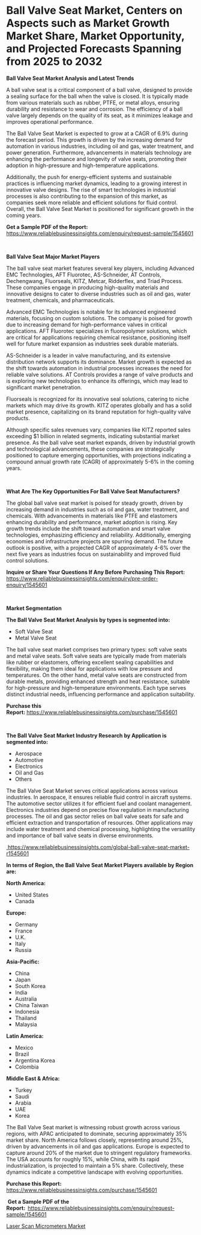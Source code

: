 <p><h1>Ball Valve Seat Market, Centers on Aspects such as Market Growth Market Share, Market Opportunity, and Projected Forecasts Spanning from 2025 to 2032</h1></p><p><strong>Ball Valve Seat Market Analysis and Latest Trends</strong></p>
<p><p>A ball valve seat is a critical component of a ball valve, designed to provide a sealing surface for the ball when the valve is closed. It is typically made from various materials such as rubber, PTFE, or metal alloys, ensuring durability and resistance to wear and corrosion. The efficiency of a ball valve largely depends on the quality of its seat, as it minimizes leakage and improves operational performance.</p><p>The Ball Valve Seat Market is expected to grow at a CAGR of 6.9% during the forecast period. This growth is driven by the increasing demand for automation in various industries, including oil and gas, water treatment, and power generation. Furthermore, advancements in materials technology are enhancing the performance and longevity of valve seats, promoting their adoption in high-pressure and high-temperature applications. </p><p>Additionally, the push for energy-efficient systems and sustainable practices is influencing market dynamics, leading to a growing interest in innovative valve designs. The rise of smart technologies in industrial processes is also contributing to the expansion of this market, as companies seek more reliable and efficient solutions for fluid control. Overall, the Ball Valve Seat Market is positioned for significant growth in the coming years.</p></p>
<p><strong>Get a Sample PDF of the Report:&nbsp;</strong> <a href="https://www.reliablebusinessinsights.com/enquiry/request-sample/1545601?utm_campaign=904&utm_medium=2&utm_source=Github&utm_content=ia&utm_term=08042025&utm_id=ball-valve-seat">https://www.reliablebusinessinsights.com/enquiry/request-sample/1545601</a></p>
<p>&nbsp;</p>
<p><strong>Ball Valve Seat Major Market Players</strong></p>
<p><p>The ball valve seat market features several key players, including Advanced EMC Technologies, AFT Fluorotec, AS-Schneider, AT Controls, Dechengwang, Fluorseals, KITZ, Metcar, Ridderflex, and Triad Process. These companies engage in producing high-quality materials and innovative designs to cater to diverse industries such as oil and gas, water treatment, chemicals, and pharmaceuticals.</p><p>Advanced EMC Technologies is notable for its advanced engineered materials, focusing on custom solutions. The company is poised for growth due to increasing demand for high-performance valves in critical applications. AFT Fluorotec specializes in fluoropolymer solutions, which are critical for applications requiring chemical resistance, positioning itself well for future market expansion as industries seek durable materials.</p><p>AS-Schneider is a leader in valve manufacturing, and its extensive distribution network supports its dominance. Market growth is expected as the shift towards automation in industrial processes increases the need for reliable valve solutions. AT Controls provides a range of valve products and is exploring new technologies to enhance its offerings, which may lead to significant market penetration.</p><p>Fluorseals is recognized for its innovative seal solutions, catering to niche markets which may drive its growth. KITZ operates globally and has a solid market presence, capitalizing on its brand reputation for high-quality valve products. </p><p>Although specific sales revenues vary, companies like KITZ reported sales exceeding $1 billion in related segments, indicating substantial market presence. As the ball valve seat market expands, driven by industrial growth and technological advancements, these companies are strategically positioned to capture emerging opportunities, with projections indicating a compound annual growth rate (CAGR) of approximately 5-6% in the coming years.</p></p>
<p>&nbsp;</p>
<p><strong>What Are The Key Opportunities For Ball Valve Seat Manufacturers?</strong></p>
<p><p>The global ball valve seat market is poised for steady growth, driven by increasing demand in industries such as oil and gas, water treatment, and chemicals. With advancements in materials like PTFE and elastomers enhancing durability and performance, market adoption is rising. Key growth trends include the shift toward automation and smart valve technologies, emphasizing efficiency and reliability. Additionally, emerging economies and infrastructure projects are spurring demand. The future outlook is positive, with a projected CAGR of approximately 4-6% over the next five years as industries focus on sustainability and improved fluid control solutions.</p></p>
<p><strong>Inquire or Share Your Questions If Any Before Purchasing This Report:</strong> <a href="https://www.reliablebusinessinsights.com/enquiry/pre-order-enquiry/1545601?utm_campaign=904&utm_medium=2&utm_source=Github&utm_content=ia&utm_term=08042025&utm_id=ball-valve-seat">https://www.reliablebusinessinsights.com/enquiry/pre-order-enquiry/1545601</a></p>
<p>&nbsp;</p>
<p><strong>Market Segmentation</strong></p>
<p><strong>The Ball Valve Seat Market Analysis by types is segmented into:</strong></p>
<p><ul><li>Soft Valve Seat</li><li>Metal Valve Seat</li></ul></p>
<p><p>The ball valve seat market comprises two primary types: soft valve seats and metal valve seats. Soft valve seats are typically made from materials like rubber or elastomers, offering excellent sealing capabilities and flexibility, making them ideal for applications with low pressure and temperatures. On the other hand, metal valve seats are constructed from durable metals, providing enhanced strength and heat resistance, suitable for high-pressure and high-temperature environments. Each type serves distinct industrial needs, influencing performance and application suitability.</p></p>
<p><strong>Purchase this Report:&nbsp;</strong><a href="https://www.reliablebusinessinsights.com/purchase/1545601?utm_campaign=904&utm_medium=2&utm_source=Github&utm_content=ia&utm_term=08042025&utm_id=ball-valve-seat">https://www.reliablebusinessinsights.com/purchase/1545601</a></p>
<p>&nbsp;</p>
<p><strong>The Ball Valve Seat Market Industry Research by Application is segmented into:</strong></p>
<p><ul><li>Aerospace</li><li>Automotive</li><li>Electronics</li><li>Oil and Gas</li><li>Others</li></ul></p>
<p><p>The Ball Valve Seat Market serves critical applications across various industries. In aerospace, it ensures reliable fluid control in aircraft systems. The automotive sector utilizes it for efficient fuel and coolant management. Electronics industries depend on precise flow regulation in manufacturing processes. The oil and gas sector relies on ball valve seats for safe and efficient extraction and transportation of resources. Other applications may include water treatment and chemical processing, highlighting the versatility and importance of ball valve seats in diverse environments.</p></p>
<p><a href="https://www.reliablebusinessinsights.com/global-ball-valve-seat-market-r1545601?utm_campaign=904&utm_medium=2&utm_source=Github&utm_content=ia&utm_term=08042025&utm_id=ball-valve-seat">&nbsp;https://www.reliablebusinessinsights.com/global-ball-valve-seat-market-r1545601</a></p>
<p><strong>In terms of Region, the Ball Valve Seat Market Players available by Region are:</strong></p>
<p>
    <p> <strong> North America: </strong>
        <ul>
            <li>United States</li>
            <li>Canada</li>
        </ul>
        </p> 
    <p> <strong> Europe: </strong>
        <ul>
            <li>Germany</li>
            <li>France</li>
            <li>U.K.</li>
            <li>Italy</li>
            <li>Russia</li>
        </ul>
        </p> 
    <p> <strong> Asia-Pacific: </strong>
        <ul>
            <li>China</li>
            <li>Japan</li>
            <li>South Korea</li>
            <li>India</li>
            <li>Australia</li>
            <li>China Taiwan</li>
            <li>Indonesia</li>
            <li>Thailand</li>
            <li>Malaysia</li>
        </ul>
        </p> 
    <p> <strong> Latin America: </strong>
        <ul>
            <li>Mexico</li>
            <li>Brazil</li>
            <li>Argentina Korea</li>
            <li>Colombia</li>
        </ul>
        </p> 
    <p> <strong> Middle East & Africa: </strong>
        <ul>
            <li>Turkey</li>
            <li>Saudi</li>
            <li>Arabia</li>
            <li>UAE</li>
            <li>Korea</li>
        </ul>
    </p>
    </p>
<p><p>The Ball Valve Seat market is witnessing robust growth across various regions, with APAC anticipated to dominate, securing approximately 35% market share. North America follows closely, representing around 25%, driven by advancements in oil and gas applications. Europe is expected to capture around 20% of the market due to stringent regulatory frameworks. The USA accounts for roughly 15%, while China, with its rapid industrialization, is projected to maintain a 5% share. Collectively, these dynamics indicate a competitive landscape with evolving opportunities.</p></p>
<p><strong>Purchase this Report: </strong><a href="https://www.reliablebusinessinsights.com/purchase/1545601?utm_campaign=904&utm_medium=2&utm_source=Github&utm_content=ia&utm_term=08042025&utm_id=ball-valve-seat">https://www.reliablebusinessinsights.com/purchase/1545601</a></p>
<p>&nbsp;<strong>Get a Sample PDF of the Report:&nbsp;&nbsp;</strong><a href="https://www.reliablebusinessinsights.com/enquiry/request-sample/1545601?utm_campaign=904&utm_medium=2&utm_source=Github&utm_content=ia&utm_term=08042025&utm_id=ball-valve-seat">https://www.reliablebusinessinsights.com/enquiry/request-sample/1545601</a></p>
<p><strong></strong></p>
<p><p><a href="https://github.com/nkbaroga/Market-Research-Report-List-1/blob/main/laser-scan-micrometers-market.md?utm_campaign=904&utm_medium=2&utm_source=Github&utm_content=ia&utm_term=08042025&utm_id=ball-valve-seat">Laser Scan Micrometers Market</a></p></p>